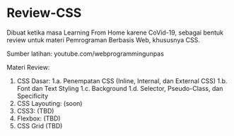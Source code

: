 # Review-CSS
 Dibuat ketika masa Learning From Home karene CoVid-19, sebagai bentuk review untuk materi Pemrograman Berbasis Web, khususnya CSS.
 
 Sumber latihan: youtube.com/webprogrammingunpas
 
 Materi Review:
 1. CSS Dasar:
  1.a. Penempatan CSS (Inline, Internal, dan External CSS)
  1.b. Font dan Text Styling
  1.c. Background
  1.d. Selector, Pseudo-Class, dan Specificity
 2. CSS Layouting: (soon)
 3. CSS3: (TBD) 
 4. Flexbox: (TBD)
 5. CSS Grid (TBD)
